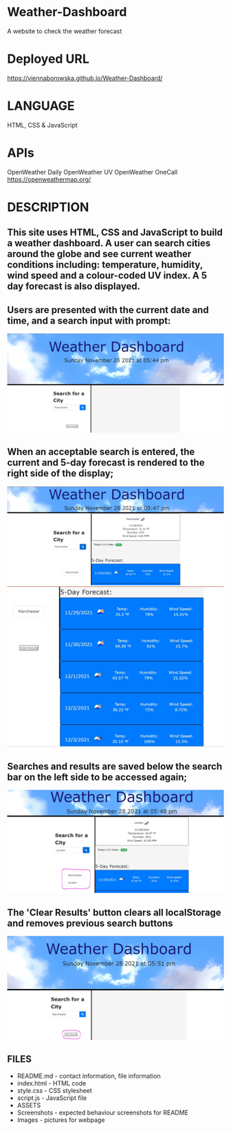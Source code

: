 # Weather-Dashboard
A website to check the weather forecast 

# Deployed URL
https://viennaborowska.github.io/Weather-Dashboard/


# LANGUAGE
HTML, CSS & JavaScript

# APIs
OpenWeather Daily
OpenWeather UV
OpenWeather OneCall
https://openweathermap.org/


# DESCRIPTION
## This site uses HTML, CSS and JavaScript to build a weather dashboard. A user can search cities around the globe and see current weather conditions including: temperature, humidity, wind speed and a colour-coded UV index. A 5 day forecast is also displayed.

## Users are presented with the current date and time, and a search input with prompt:

<img src="Assets/Screenshots/SS1.JPG">  

## When an acceptable search is entered, the current and 5-day forecast is rendered to the right side of the display;

<img src="Assets/Screenshots/SS2.JPG">  
<img src="Assets/Screenshots/SS5.JPG">  

## Searches and results are saved below the search bar on the left side to be accessed again;

<img src="Assets/Screenshots/SS3.JPG">  

## The 'Clear Results' button clears all localStorage and removes previous search buttons

<img src="Assets/Screenshots/SS4.JPG">  





## FILES
* README.md - contact information, file information
* index.html - HTML code
* style.css - CSS stylesheet
* script.js - JavaScript file
* ASSETS
* Screenshots - expected behaviour screenshots for README
* Images - pictures for webpage


